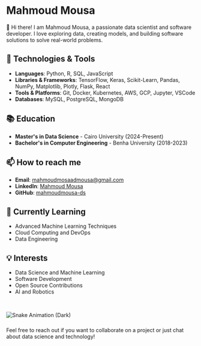 # Mahmoud Mousa

👋 Hi there! I am Mahmoud Mousa, a passionate data scientist and software developer. I love exploring data, creating models, and building software solutions to solve real-world problems.

## 🔧 Technologies & Tools

- **Languages**: Python, R, SQL, JavaScript
- **Libraries & Frameworks**: TensorFlow, Keras, Scikit-Learn, Pandas, NumPy, Matplotlib, Plotly, Flask, React
- **Tools & Platforms**: Git, Docker, Kubernetes, AWS, GCP, Jupyter, VSCode
- **Databases**: MySQL, PostgreSQL, MongoDB


## 📚 Education

- **Master's in Data Science** - Cairo University  (2024-Present)
- **Bachelor's in Computer Engineering** - Benha University  (2018-2023)

## 📫 How to reach me

- **Email**: [mahmoudmosaadmousa@gmail.com](mailto:mahmoudmosaadmousa@gmail.com)
- **LinkedIn**: [Mahmoud Mousa](https://www.linkedin.com/in/mahmoudmousa)
- **GitHub**: [mahmoudmousa-ds](https://github.com/mahmoudmousa-ds)

## 🌱 Currently Learning

- Advanced Machine Learning Techniques
- Cloud Computing and DevOps
- Data Engineering

## 💡 Interests

- Data Science and Machine Learning
- Software Development
- Open Source Contributions
- AI and Robotics

<br clear="both">

![Snake Animation (Dark)](https://mahmoudmousa-ds.github.io/mahmoudmousa-ds/github-snake-dark.svg)
###

Feel free to reach out if you want to collaborate on a project or just chat about data science and technology!
